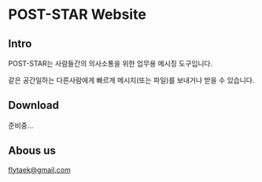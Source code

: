 # [](#my-custom-anchor-name)POST-STAR Website

## Intro

POST-STAR는 사람들간의 의사소통을 위한 업무용 메시징 도구입니다.

같은 공간일하는 다른사람에게 빠르게 메시지(또는 파일)를 보내거나 받을 수 있습니다.


## Download

준비중...


## Abous us

flytaek@gmail.com
